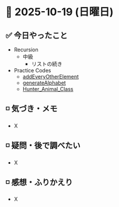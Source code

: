 # 📅 2025-10-19 (日曜日)

## ✅ 今日やったこと

- Recursion
  - 中級
    - リストの続き
- Practice Codes
  - [addEveryOtherElement](/journal/2025/10/practice_codes/addEveryOtherElement.ts)
  - [generateAlphabet](/journal/2025/10/practice_codes/stoppedAlphabet.ts)
  - [Hunter_Animal_Class](/journal/2025/10/practice_codes/Hunter_Animal_Class.py)

## ◽️ 気づき・メモ

- X

## ◽️ 疑問・後で調べたい

- X

## ◽️ 感想・ふりかえり

- X